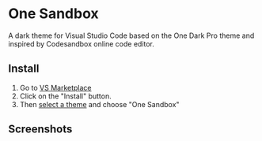 # One Sandbox

A dark theme for Visual Studio Code based on the One Dark Pro theme and inspired by Codesandbox online code editor.

## Install

1. Go to [VS Marketplace](https://marketplace.visualstudio.com/items?itemName=Jeusto.one-sandbox)
2. Click on the "Install" button.
3. Then [select a theme](https://code.visualstudio.com/docs/getstarted/themes#_selecting-the-color-theme) and choose "One Sandbox"

## Screenshots
